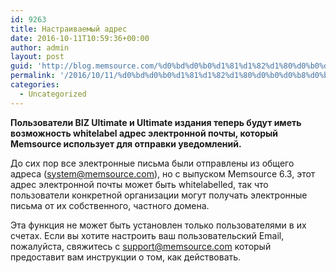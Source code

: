```yaml
---
id: 9263
title: Настраиваемый адрес
date: 2016-10-11T10:59:36+00:00
author: admin
layout: post
guid: 'http://blog.memsource.com/%d0%bd%d0%b0%d1%81%d1%82%d1%80%d0%b0%d0%b8%d0%b2%d0%b0%d0%b5%d0%bc%d1%8b%d0%b9-%d0%b0%d0%b4%d1%80%d0%b5%d1%81/'
permalink: '/2016/10/11/%d0%bd%d0%b0%d1%81%d1%82%d1%80%d0%b0%d0%b8%d0%b2%d0%b0%d0%b5%d0%bc%d1%8b%d0%b9-%d0%b0%d0%b4%d1%80%d0%b5%d1%81/'
categories:
  - Uncategorized
---
```

**Пользователи BIZ Ultimate и Ultimate издания теперь будут иметь возможность whitelabel адрес электронной почты, который Memsource использует для отправки уведомлений.**

До сих пор все электронные письма были отправлены из общего адреса (system@memsource.com), но с выпуском Memsource 6.3, этот адрес электронной почты может быть whitelabelled, так что пользователи конкретной организации могут получать электронные письма от их собственного, частного домена.

Эта функция не может быть установлен только пользователями в их счетах. Если вы хотите настроить ваш пользовательский Email, пожалуйста, свяжитесь с support@memsource.com который предоставит вам инструкции о том, как действовать.

&#160;